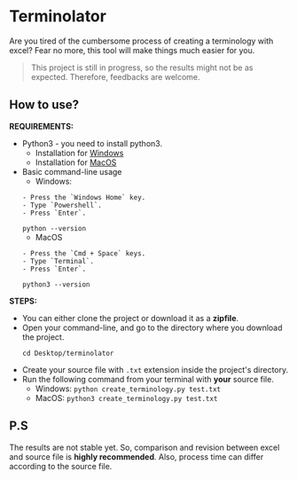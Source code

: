 # Terminolator

Are you tired of the cumbersome process of creating a terminology with excel? Fear no more, this tool will make things much easier for you.

> This project is still in progress, so the results might not be as expected. Therefore, feedbacks are welcome. 

## How to use?

**REQUIREMENTS:**
* Python3 - you need to install python3.
    * Installation for [Windows](https://realpython.com/installing-python/#how-to-install-from-the-microsoft-store)
    * Installation for [MacOS](https://realpython.com/installing-python/#how-to-install-from-the-official-installer)
* Basic command-line usage
    * Windows:
    ```
  - Press the `Windows Home` key.
  - Type `Powershell`.
  - Press `Enter`.
    ```
  `python --version`
  * MacOS
  ```
  - Press the `Cmd + Space` keys.
  - Type `Terminal`.
  - Press `Enter`.
    ```
  `python3 --version`

**STEPS:**
* You can either clone the project or download it as a **zipfile**.
* Open your command-line, and go to the directory where you download the project.
    ```
    cd Desktop/terminolator
    ```
* Create your source file with `.txt` extension inside the project's directory. 
* Run the following command from your terminal with **your** source file. 
  * Windows: `python create_terminology.py test.txt`
  * MacOS:   `python3 create_terminology.py test.txt`
## P.S

The results are not stable yet. So, comparison and revision between excel and source file is **highly recommended**. Also, process time can differ according to the source file. 
